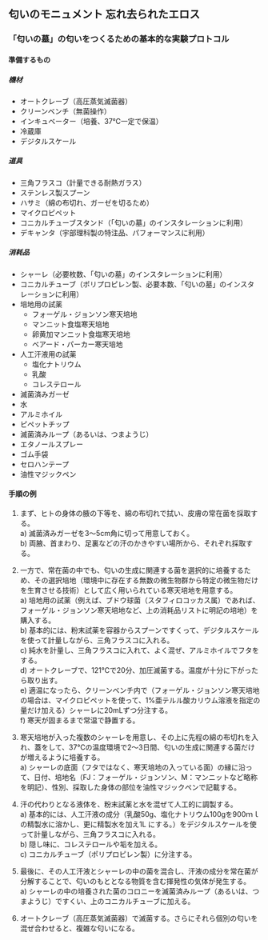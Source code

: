 ## 匂いのモニュメント 忘れ去られたエロス

### 「匂いの墓」の匂いをつくるための基本的な実験プロトコル

#### 準備するもの
##### 機材
- オートクレーブ（高圧蒸気滅菌器）
- クリーンベンチ（無菌操作）
- インキュベーター（培養、37℃一定で保温）
- 冷蔵庫
- デジタルスケール

##### 道具
- 三角フラスコ（計量できる耐熱ガラス）
- ステンレス製スプーン
- ハサミ（綿の布切れ、ガーゼを切るため）
- マイクロピペット
- コニカルチューブスタンド（「匂いの墓」のインスタレーションに利用）
- デキャンタ（宇部理科製の特注品、パフォーマンスに利用）

##### 消耗品
- シャーレ（必要枚数、「匂いの墓」のインスタレーションに利用）
- コニカルチューブ（ポリプロピレン製、必要本数、「匂いの墓」のインスタレーションに利用）
- 培地用の試薬
  - フォーゲル・ジョンソン寒天培地
  - マンニット食塩寒天培地
  - 卵黄加マンニット食塩寒天培地
  - ベアード・パーカー寒天培地
- 人工汗液用の試薬
  - 塩化ナトリウム
  - 乳酸
  - コレステロール
- 滅菌済みガーゼ
- 水
- アルミホイル
- ピペットチップ
- 滅菌済みループ（あるいは、つまようじ）
- エタノールスプレー
- ゴム手袋
- セロハンテープ
- 油性マジックペン

#### 手順の例
1. まず、ヒトの身体の腋の下等を、綿の布切れで拭い、皮膚の常在菌を採取する。  
  a) 滅菌済みガーゼを3〜5cm角に切って用意しておく。  
  b) 両腋、首まわり、足裏などの汗のかきやすい場所から、それぞれ採取する。
   
1. 一方で、常在菌の中でも、匂いの生成に関連する菌を選択的に培養するため、その選択培地（環境中に存在する無数の微生物群から特定の微生物だけを生育させる技術）として広く用いられている寒天培地を用意する。  
  a) 培地用の試薬（例えば、ブドウ球菌（スタフィロコッカス属）であれば、フォーゲル・ジョンソン寒天培地など、上の消耗品リストに明記の培地）を購入する。  
  b) 基本的には、粉末試薬を容器からスプーンですくって、デジタルスケールを使って計量しながら、三角フラスコに入れる。  
  c) 純水を計量し、三角フラスコに入れて、よく混ぜ、アルミホイルでフタをする。  
  d) オートクレーブで、121℃で20分、加圧滅菌する。温度が十分に下がったら取り出す。  
  e) 適温になったら、クリーンベンチ内で（フォーゲル・ジョンソン寒天培地の場合は、マイクロピペットを使って、1%亜テルル酸カリウム溶液を指定の量だけ加える）シャーレに20mLずつ分注する。  
  f) 寒天が固まるまで常温で静置する。  
1. 寒天培地が入った複数のシャーレを用意し、その上に先程の綿の布切れを入れ、蓋をして、37℃の温度環境で2～3日間、匂いの生成に関連する菌だけが増えるように培養する。  
  a) シャーレの底面（フタではなく、寒天培地の入っている面）の縁に沿って、日付、培地名（FJ：フォーゲル・ジョンソン、M：マンニットなど略称を明記）、性別、採取した身体の部位を油性マジックペンで記載する。  
1. 汗の代わりとなる液体を、粉末試薬と水を混ぜて人工的に調製する。    
  a) 基本的には、人工汗液の成分（乳酸50g、塩化ナトリウム100gを900ｍｌの精製水に溶かし、更に精製水を加え1L にする。）をデジタルスケールを使って計量しながら、三角フラスコに入れる。  
  b) 隠し味に、コレステロールや垢を加える。    
  c) コニカルチューブ（ポリプロピレン製）に分注する。  
1. 最後に、その人工汗液とシャーレの中の菌を混合し、汗液の成分を常在菌が分解することで、匂いのもととなる物質を含む揮発性の気体が発生する。    
  a) シャーレの中の培養された菌のコロニーを滅菌済みループ（あるいは、つまようじ）ですくい、上のコニカルチューブに加える。  
1. オートクレーブ（高圧蒸気滅菌器）で滅菌する。さらにそれら個別の匂いを混ぜ合わせると、複雑な匂いになる。  
